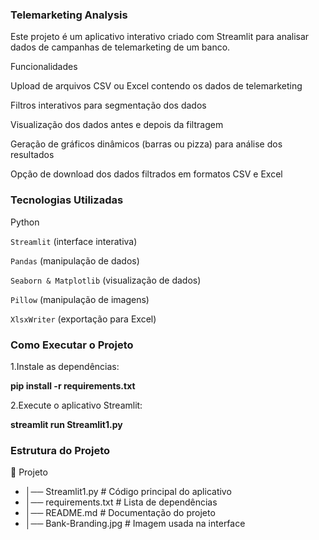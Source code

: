 ### Telemarketing Analysis

Este projeto é um aplicativo interativo criado com Streamlit para analisar dados de campanhas de telemarketing de um banco.

Funcionalidades

Upload de arquivos CSV ou Excel contendo os dados de telemarketing

Filtros interativos para segmentação dos dados

Visualização dos dados antes e depois da filtragem

Geração de gráficos dinâmicos (barras ou pizza) para análise dos resultados

Opção de download dos dados filtrados em formatos CSV e Excel


### Tecnologias Utilizadas

Python

``Streamlit`` (interface interativa)

``Pandas`` (manipulação de dados)

``Seaborn & Matplotlib`` (visualização de dados)

``Pillow`` (manipulação de imagens)

``XlsxWriter`` (exportação para Excel)

### Como Executar o Projeto

1.Instale as dependências:

**pip install -r requirements.txt**

2.Execute o aplicativo Streamlit:

**streamlit run Streamlit1.py**

### Estrutura do Projeto

📂 Projeto
* │── Streamlit1.py          # Código principal do aplicativo
* │── requirements.txt       # Lista de dependências
* │── README.md              # Documentação do projeto
* │── Bank-Branding.jpg      # Imagem usada na interface
